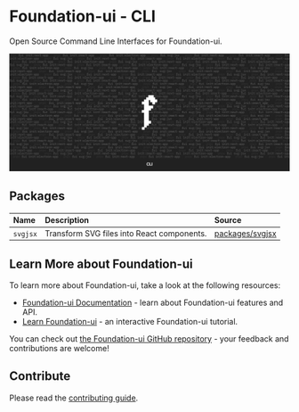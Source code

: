 # Foundation-ui - CLI

Open Source Command Line Interfaces for Foundation-ui.

![hero](public/hero.jpg)

## Packages

| Name     | Description                                | Source                                                                                 |
| :------- | :----------------------------------------- | :------------------------------------------------------------------------------------- |
| `svgjsx` | Transform SVG files into React components. | [packages/svgjsx](https://github.com/foundation-ui/cli/tree/cli/setup/packages/svgjsx) |

## Learn More about Foundation-ui

To learn more about Foundation-ui, take a look at the following resources:

- [Foundation-ui Documentation](https://github.com/foundation-ui) - learn about Foundation-ui features and API.
- [Learn Foundation-ui](https://github.com/foundation-ui) - an interactive Foundation-ui tutorial.

You can check out [the Foundation-ui GitHub repository](https://github.com/foundation-ui) - your feedback and contributions are welcome!

## Contribute

Please read the [contributing guide](https://github.com/foundation-ui).
